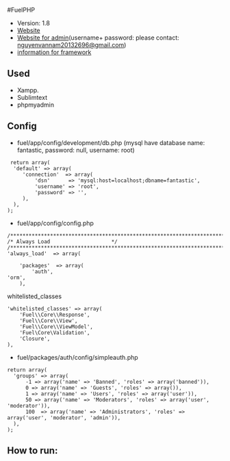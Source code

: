 #FuelPHP

* Version: 1.8
* [Website](http://ustora.esy.es/)
* [Website for admin](http://ustora.esy.es/admin)(username+ password: please contact: nguyenvannam20132696@gmail.com)
* [information for framework](https://fuelphp.com)

## Used
* Xampp.
* Sublimtext
* phpmyadmin

## Config
* fuel/app/config/development/db.php (mysql have database name: fantastic, password: null, username: root)

```
 return array(
  'default' => array(
     'connection'  => array(
         'dsn'      => 'mysql:host=localhost;dbname=fantastic',
         'username' => 'root',
         'password' => '',
     ),
  ),
);
```
* fuel/app/config/config.php

```
/**************************************************************************/
/* Always Load                    */
/**************************************************************************/
'always_load'  => array(

    'packages'  => array(
        'auth',
'orm',
    ),
```
whitelisted_classes
```
'whitelisted_classes' => array(
    'Fuel\\Core\\Response',
    'Fuel\\Core\\View',
    'Fuel\\Core\\ViewModel',
    'Fuel\Core\Validation',
    'Closure',
),
```
* fuel/packages/auth/config/simpleauth.php
```
return array(
  'groups' => array(
      -1 => array('name' => 'Banned', 'roles' => array('banned')),
      0 => array('name' => 'Guests', 'roles' => array()),
      1 => array('name' => 'Users', 'roles' => array('user')),
      50 => array('name' => 'Moderators', 'roles' => array('user', 'moderator')),
      100  => array('name' => 'Administrators', 'roles' => array('user', 'moderator', 'admin')),
  ),
);
```

## How to run:

